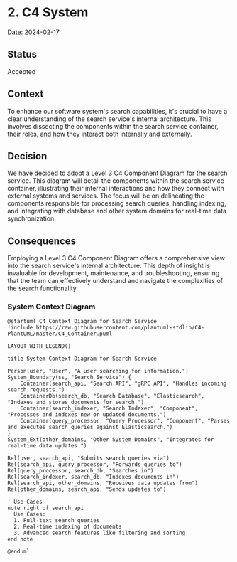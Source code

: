 # 2. C4 System

Date: 2024-02-17

## Status

Accepted

## Context

To enhance our software system's search capabilities, it's crucial to have a clear understanding 
of the search service's internal architecture. This involves dissecting the components within the search service container, 
their roles, and how they interact both internally and externally.

## Decision

We have decided to adopt a Level 3 C4 Component Diagram for the search service. This diagram will detail the components 
within the search service container, illustrating their internal interactions and how they connect with external 
systems and services. The focus will be on delineating the components responsible for processing search queries, 
handling indexing, and integrating with database and other system domains for real-time data synchronization.

## Consequences

Employing a Level 3 C4 Component Diagram offers a comprehensive view into the search service's internal architecture. 
This depth of insight is invaluable for development, maintenance, and troubleshooting, ensuring that the team 
can effectively understand and navigate the complexities of the search functionality.

### System Context Diagram

```plantuml
@startuml C4_Context_Diagram_for_Search_Service
!include https://raw.githubusercontent.com/plantuml-stdlib/C4-PlantUML/master/C4_Container.puml

LAYOUT_WITH_LEGEND()

title System Context Diagram for Search Service

Person(user, "User", "A user searching for information.")
System_Boundary(ss, "Search Service") {
    Container(search_api, "Search API", "gRPC API", "Handles incoming search requests.")
    ContainerDb(search_db, "Search Database", "Elasticsearch", "Indexes and stores documents for search.")
    Container(search_indexer, "Search Indexer", "Component", "Processes and indexes new or updated documents.")
    Container(query_processor, "Query Processor", "Component", "Parses and executes search queries against Elasticsearch.")
}
System_Ext(other_domains, "Other System Domains", "Integrates for real-time data updates.")

Rel(user, search_api, "Submits search queries via")
Rel(search_api, query_processor, "Forwards queries to")
Rel(query_processor, search_db, "Searches in")
Rel(search_indexer, search_db, "Indexes documents in")
Rel(search_api, other_domains, "Receives data updates from")
Rel(other_domains, search_api, "Sends updates to")

' Use Cases
note right of search_api
  Use Cases:
  1. Full-text search queries
  2. Real-time indexing of documents
  3. Advanced search features like filtering and sorting
end note

@enduml
```
